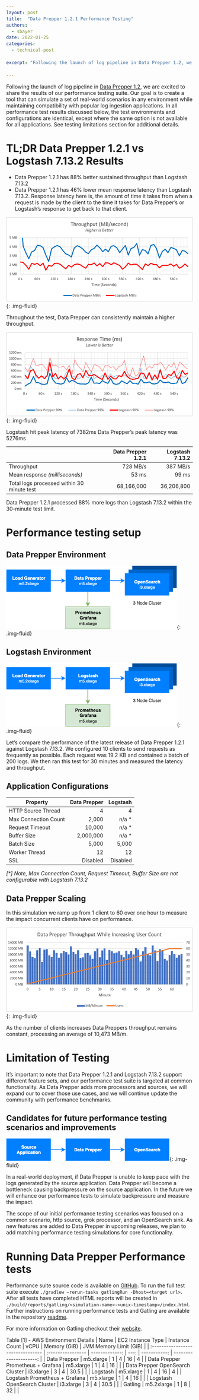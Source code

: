 ```yaml
---
layout: post
title:  "Data Prepper 1.2.1 Performance Testing"
authors:
  - sbayer
date: 2022-01-25
categories:
  - technical-post

excerpt: "Following the launch of log pipeline in Data Prepper 1.2, we are excited to share the results of our performance testing suite. Our goal is to create a tool that can simulate a set of real-world scenarios in any environment while maintaining compatibility with popular log ingestion applications."

---
```


Following the launch of log pipeline in [Data Prepper 1.2](https://www.opensearch.org/blog/technical-post/2021/12/Introducing-Data-Prepper-1.2.0-with-Log-Pipelines/), we are excited to share the results of our performance testing suite. Our goal is to create a tool that can simulate a set of real-world scenarios in any environment while maintaining compatibility with popular log ingestion applications. In all performance test results discussed below, the test environments and configurations are identical, except where the same option is not available for all applications. See testing limitations section for additional details.

# TL;DR Data Prepper 1.2.1 vs Logstash 7.13.2 Results
- Data Prepper 1.2.1 has 88% better sustained throughput than Logstash 7.13.2
- Data Prepper 1.2.1 has 46% lower mean response latency than Logstash 7.13.2. Response latency here is, the amount of time it takes from when a request is made by the client to the time it takes for Data Prepper’s or Logstash’s response to get back to that client.


![Throughput Graph](/assets/media/blog-images/2022-01-25-data-prepper-1.2.1-performance-testing/Graph-Throughput.png){: .img-fluid}

Throughout the test, Data Prepper can consistently maintain a higher throughput.

![Response Time Graph](/assets/media/blog-images/2022-01-25-data-prepper-1.2.1-performance-testing/Graph-Response-Time.png){: .img-fluid}

Logstash hit peak latency of 7382ms
Data Prepper’s peak latency was 5276ms

|                                            | Data Prepper 1.2.1 | Logstash 7.13.2 |
|:-------------------------------------------|-------------------:|----------------:|
| Throughput                                 |           728 MB/s |        387 MB/s |
| Mean response _(milliseconds)_             |              53 ms |           99 ms |
| Total logs processed within 30 minute test |         68,166,000 |      36,206,800 |

Data Prepper 1.2.1 processed 88% more logs than Logstash 7.13.2 within the 30-minute test limit.

# Performance testing setup

## Data Prepper Environment

![Data Prepper Environment](/assets/media/blog-images/2022-01-25-data-prepper-1.2.1-performance-testing/Data-Prepper.png){: .img-fluid}

## Logstash Environment

![Logstash Environment](/assets/media/blog-images/2022-01-25-data-prepper-1.2.1-performance-testing/Logstash.png){: .img-fluid}

Let’s compare the performance of the latest release of Data Prepper 1.2.1 against Logstash 7.13.2. We configured 10 clients to send requests as frequently as possible. Each request was 19.2 KB and contained a batch of 200 logs. We then ran this test for 30 minutes and measured the latency and throughput.

## Application Configurations

| Property             | Data Prepper | Logstash |
| -------------------- | -----------: | -------: |
| HTTP Source Thread   |            4 |        4 |
| Max Connection Count |        2,000 |    n/a * |
| Request Timeout      |       10,000 |    n/a * |
| Buffer Size          |    2,000,000 |    n/a * |
| Batch Size           |        5,000 |    5,000 |
| Worker Thread        |           12 |       12 |
| SSL                  |     Disabled | Disabled |

_[*] Note, Max Connection Count, Request Timeout, Buffer Size are not configurable with Logstash 7.13.2_

## Data Prepper Scaling

In this simulation we ramp up from 1 client to 60 over one hour to measure the impact concurrent clients have on performance.

![Data Prepper Throughput Increasing Users](/assets/media/blog-images/2022-01-25-data-prepper-1.2.1-performance-testing/Graph-Throughput-Increasing-Users.png){: .img-fluid}

As the number of clients increases Data Preppers throughput remains constant, processing an average of 10,473 MB/m.

# Limitation of Testing

It’s important to note that Data Prepper 1.2.1 and Logstash 7.13.2 support different feature sets, and our performance test suite is targeted at common functionality. As Data Prepper adds more processors and sources, we will expand our to cover those use cases, and we will continue update the community with performance benchmarks.

## Candidates for future performance testing scenarios and improvements

![Environment Reference](/assets/media/blog-images/2022-01-25-data-prepper-1.2.1-performance-testing/Environment-Reference.png){: .img-fluid}

In a real-world deployment, if Data Prepper is unable to keep pace with the logs generated by the source application. Data Prepper will become a bottleneck causing backpressure on the source application. In the future we will enhance our performance tests to simulate backpressure and measure the impact.

The scope of our initial performance testing scenarios was focused on a common scenario, http source, grok processor, and an OpenSearch sink. As new features are added to Data Prepper in upcoming releases, we plan to add matching performance testing simulations for core functionality.

# Running Data Prepper Performance tests
Performance suite source code is available on [GitHub](https://github.com/sbayer55/gatling-tests/). To run the full test suite execute `./gradlew –rerun-tasks gatlingRun -Dhost=<target url>`. After all tests have completed HTML reports will be created in `./build/reports/gatling/<simulation-name>-<unix-timestamp>/index.html`. Further instructions on running performance tests and Gatling are available in the repository [readme](https://github.com/sbayer55/gatling-tests/blob/main/README.md).

For more information on Gatling checkout their [website](https://gatling.io/).

Table [1] - AWS Environment Details
| Name                              | EC2 Instance Type | Instance Count | vCPU | Memory (GiB) | JVM Memory Limit (GiB) |
| :-------------------------------- | :---------------- | -------------: | ---: | -----------: | ---------------------: |
| Data Prepper                      | m5.xlarge         |              1 |    4 |           16 |                      4 |
| Data Prepper Prometheus + Grafana | m5.xlarge         |              1 |    4 |           16 |                        |
| Data Prepper OpenSearch Cluster   | i3.xlarge         |              3 |    4 |         30.5 |                        |
| Logstash                          | m5.xlarge         |              1 |    4 |           16 |                      4 |
| Logstash Prometheus + Grafana     | m5.xlarge         |              1 |    4 |           16 |                        |
| Logstash OpenSearch Cluster       | i3.xlarge         |              3 |    4 |         30.5 |                        |
| Gatling                           | m5.2xlarge        |              1 |    8 |           32 |                        |
